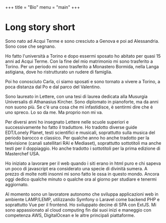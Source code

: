 +++
title = "Bio"
menu = "main"
+++

# Long story short

Sono nato ad Acqui Terme e sono cresciuto a Genova e poi ad Alessandria. Sono cose che segnano.

Ho fatto l'università a Torino e dopo essermi sposato ho abitato per quasi 15 anni ad Acqui Terme. Con la fine del mio matrimonio mi sono trasferito a Torino. Per un periodo mi sono trasferito a Monastero Bormida, nella Langa astigiana, dove ho ristrutturato un rudere di famiglia.

Poi ho conosciuto Carla, ci siamo sposati e sono tornato a vivere a Torino, a poca distanza dal Po e dal parco del Valentino.

Sono laureato in Lettere, con una tesi di laurea dedicata alla Musurgia Universalis di Athanasius Kircher. Sono diplomato in pianoforte, ma da anni non suono più. Se c'è una cosa che mi infastidisce, è sentirmi dire che è uno spreco. Lo so da me. Ma proprio non mi va.

Per diversi anni ho insegnato Lettere nelle scuole superiori e successivamente ho fatto il traduttore. Ho tradotto diverse guide EDT/Lonely Planet, testi scientifici e musicali, soprattutto sulla musica del periodo barocco e classico. Per qualche anno ho anche tradotto per la televisione (canali satellitari RAI e Mediaset), soprattutto sottotitoli ma anche testi per il doppiaggio. Ho anche tradotto i sottotitoli per la prima edizione di Masterchef USA.

Ho iniziato a lavorare per il web quando i siti erano in html puro e chi sapeva un poco di javascript era considerato una specie di divinità sumera. A prezzo di molte notti insonni mi sono fatto le ossa in questo mondo. Ancora oggi dedico qualche minuto o qualche ora al giorno per studiare e tenermi aggiornato.

Al momento sono un lavoratore autonomo che sviluppa applicazioni web in ambiente LAMP/LEMP, utilizzando Symfony o Laravel come backend PHP e soprattutto Vue per il frontend. Ho sviluppato decine di SPA con ExtJS. Mi sono appassionato al cloud computing fin dai suoi inizi e maneggio con competenza AWS, DigitalOcean e le altre principali piattaforme.

